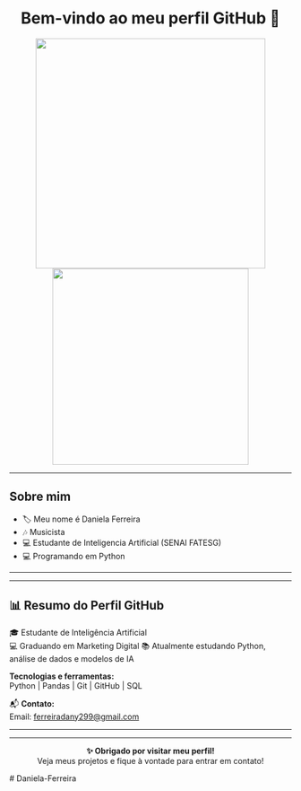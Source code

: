 <h1 align="center">Bem-vindo ao meu perfil GitHub 👋</h1>

<p align="center">
  <img src="https://github-readme-stats.vercel.app/api?username=Willgnner-Santos&show_icons=true&theme=dracula" width="410"/>
  <img src="https://github-readme-stats.vercel.app/api/top-langs/?username=Willgnner-Santos&layout=compact&theme=dracula" width="350"/>
</p>

---

##  Sobre mim
- 🏷️ Meu nome é Daniela Ferreira
- 🎶 Musicista
- 💻 Estudante de Inteligencia Artificial (SENAI FATESG)  
- 💻 Programando em Python



---

  
</p>

---

## 📊 Resumo do Perfil GitHub

<p

🎓 Estudante de Inteligência Artificial  
💻 Graduando em Marketing Digital 
📚 Atualmente estudando Python, análise de dados e modelos de IA  

**Tecnologias e ferramentas:**  
Python | Pandas | Git | GitHub | SQL


📬 **Contato:**  
Email: ferreiradany299@gmail.com


</p>

---
---
<p align="center">
  <strong>✨ Obrigado por visitar meu perfil!</strong><br/>
  Veja meus projetos e fique à vontade para entrar em contato!
</p># Daniela-Ferreira
